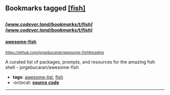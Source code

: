 ## Bookmarks tagged [[fish]](https://www.codever.land/search?q=[fish])

_<sup><sup>[www.codever.land/bookmarks/t/fish](www.codever.land/bookmarks/t/fish)</sup></sup>_
---
#### [awesome-fish](https://github.com/jorgebucaran/awesome-fish#readme)
_<sup>https://github.com/jorgebucaran/awesome-fish#readme</sup>_

A curated list of packages, prompts, and resources for the amazing fish shell - jorgebucaran/awesome-fish
* **tags**: [awesome-list](../tagged/awesome-list.md), [fish](../tagged/fish.md)
* :octocat: **[source code](https://github.com/jorgebucaran/awesome-fish#readme)**
---

